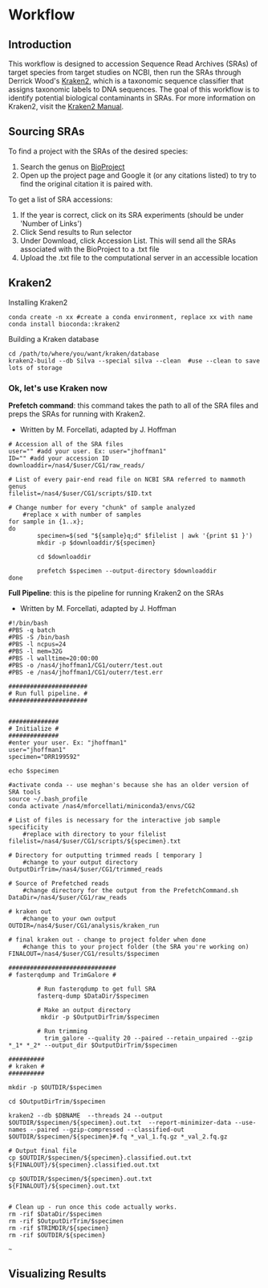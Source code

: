# **Workflow**

## **Introduction**

This workflow is designed to accession Sequence Read Archives (SRAs) of target species from target studies on NCBI, then run the SRAs through Derrick Wood's [Kraken2](https://github.com/DerrickWood/kraken2.git), which is a taxonomic sequence classifier that assigns taxonomic labels to DNA sequences. The goal of this workflow is to 
identify potential biological contaminants in SRAs. For more information on Kraken2, visit the [Kraken2 Manual](docs/MANUAL.markdown).

## **Sourcing SRAs**

To find a project with the SRAs of the desired species:
1. Search the genus on [BioProject](https://www.ncbi.nlm.nih.gov/bioproject?cmd=Retrieve&dopt=Overview&list_uids=192.) 
2. Open up the project page and Google it (or any citations listed) to try to find the original citation it is paired with. 

To get a list of SRA accessions:
1. If the year is correct, click on its SRA experiments (should be under 'Number of Links')
2. Click Send results to Run selector 
3. Under Download, click Accession List. This will send all the SRAs associated with the BioProject to a .txt file
4. Upload the .txt file to the computational server in an accessible location

## **Kraken2**

Installing Kraken2
```
conda create -n xx #create a conda environment, replace xx with name
conda install bioconda::kraken2
```

Building a Kraken database
```
cd /path/to/where/you/want/kraken/database
kraken2-build --db Silva --special silva --clean  #use --clean to save lots of storage
```
### **Ok, let's use Kraken now**
**Prefetch command**: this command takes the path to all of the SRA files and preps the SRAs for running with Kraken2.
- Written by M. Forcellati, adapted by J. Hoffman

```
# Accession all of the SRA files
user="" #add your user. Ex: user="jhoffman1"
ID="" #add your accession ID
downloaddir=/nas4/$user/CG1/raw_reads/

# List of every pair-end read file on NCBI SRA referred to mammoth genus
filelist=/nas4/$user/CG1/scripts/$ID.txt

# Change number for every "chunk" of sample analyzed
	#replace x with number of samples
for sample in {1..x};
do
        specimen=$(sed "${sample}q;d" $filelist | awk '{print $1 }')
        mkdir -p $downloaddir/${specimen}

        cd $downloaddir

        prefetch $specimen --output-directory $downloaddir
done

```

**Full Pipeline**: this is the pipeline for running Kraken2 on the SRAs
- Written by M. Forcellati, adapted by J. Hoffman

```
#!/bin/bash
#PBS -q batch
#PBS -S /bin/bash
#PBS -l ncpus=24
#PBS -l mem=32G
#PBS -l walltime=20:00:00
#PBS -o /nas4/jhoffman1/CG1/outerr/test.out
#PBS -e /nas4/jhoffman1/CG1/outerr/test.err

######################
# Run full pipeline. #
######################


##############
# Initialize #
##############
#enter your user. Ex: "jhoffman1"
user="jhoffman1"
specimen="DRR199592"

echo $specimen

#activate conda -- use meghan's because she has an older version of SRA tools 
source ~/.bash_profile
conda activate /nas4/mforcellati/miniconda3/envs/CG2

# List of files is necessary for the interactive job sample specificity
	#replace with directory to your filelist
filelist=/nas4/$user/CG1/scripts/${specimen}.txt

# Directory for outputting trimmed reads [ temporary ]
	#change to your output directory
OutputDirTrim=/nas4/$user/CG1/trimmed_reads

# Source of Prefetched reads
	#change directory for the output from the PrefetchCommand.sh 
DataDir=/nas4/$user/CG1/raw_reads

# kraken out
	#change to your own output 
OUTDIR=/nas4/$user/CG1/analysis/kraken_run

# final kraken out - change to project folder when done
	#change this to your project folder (the SRA you're working on)
FINALOUT=/nas4/$user/CG1/results/$specimen

##############################
# fasterqdump and TrimGalore #

        # Run fasterqdump to get full SRA
        fasterq-dump $DataDir/$specimen

        # Make an output directory
         mkdir -p $OutputDirTrim/$specimen

        # Run trimming
          trim_galore --quality 20 --paired --retain_unpaired --gzip *_1* *_2* --output_dir $OutputDirTrim/$specimen

##########
# kraken #
##########

mkdir -p $OUTDIR/$specimen

cd $OutputDirTrim/$specimen

kraken2 --db $DBNAME  --threads 24 --output $OUTDIR/$specimen/${specimen}.out.txt  --report-minimizer-data --use-names --paired --gzip-compressed --classified-out $OUTDIR/$specimen/${specimen}#.fq *_val_1.fq.gz *_val_2.fq.gz

# Output final file
cp $OUTDIR/$specimen/${specimen}.classified.out.txt ${FINALOUT}/${specimen}.classified.out.txt

cp $OUTDIR/$specimen/${specimen}.out.txt ${FINALOUT}/${specimen}.out.txt


# Clean up - run once this code actually works.
rm -rif $DataDir/$specimen
rm -rif $OutputDirTrim/$specimen
rm -rif $TRIMDIR/${specimen}
rm -rif $OUTDIR/${specimen}

~
```

## **Visualizing Results**





